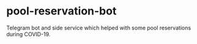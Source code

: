 # pool-reservation-bot
Telegram bot and side service which helped with some pool reservations during COVID-19.
